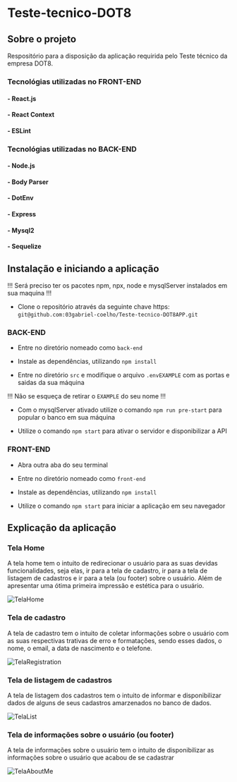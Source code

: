 # Teste-tecnico-DOT8

## Sobre o projeto

Respositório para a disposição da aplicação requirida pelo Teste técnico da empresa DOT8.

### Tecnológias utilizadas no FRONT-END

#### - React.js
#### - React Context
#### - ESLint

### Tecnológias utilizadas no BACK-END

#### - Node.js
#### - Body Parser
#### - DotEnv
#### - Express
#### - Mysql2
#### - Sequelize

## Instalação e iniciando a aplicação

!!! Será preciso ter os pacotes npm, npx, node e mysqlServer instalados em sua maquina !!!

- Clone o repositório através da seguinte chave https: `git@github.com:03gabriel-coelho/Teste-tecnico-DOT8APP.git`

### BACK-END

- Entre no diretório nomeado como `back-end`

- Instale as dependências, utilizando `npm install`

- Entre no diretório `src` e modifique o arquivo `.envEXAMPLE` com as portas e saidas da sua máquina

!!! Não se esqueça de retirar o `EXAMPLE` do seu nome !!!

- Com o mysqlServer ativado utilize o comando `npm run pre-start` para popular o banco em sua máquina

- Utilize o comando `npm start` para ativar o servidor e disponibilizar a API

### FRONT-END

- Abra outra aba do seu terminal

- Entre no diretório nomeado como `front-end`

- Instale as dependências, utilizando `npm install`

- Utilize o comando `npm start` para iniciar a aplicação em seu navegador

## Explicação da aplicação

### Tela Home

A tela home tem o intuito de redirecionar o usuário para as suas devidas funcionalidades, seja elas, ir para a tela de cadastro, ir para a tela de listagem de cadastros e ir para a tela (ou footer) sobre o usuário. Além de apresentar uma ótima primeira impressão e estética para o usuário.

![TelaHome](./images/picOne.png)

### Tela de cadastro 

A tela de cadastro tem o intuito de coletar informações sobre o usuário com as suas respectivas trativas de erro e formatações, sendo esses dados, o nome, o email, a data de nascimento e o telefone.

![TelaRegistration]('./images/picTwo.png')

### Tela de listagem de cadastros

A tela de listagem dos cadastros tem o intuito de informar e disponibilizar dados de alguns de seus cadastros amarzenados no banco de dados.

![TelaList]('.images/picThree.png')

### Tela de informações sobre o usuário (ou footer)

A tela de informações sobre o usuário tem o intuito de disponibilizar as informações sobre o usuário que acabou de se cadastrar

![TelaAboutMe]('images/picFour.png')
